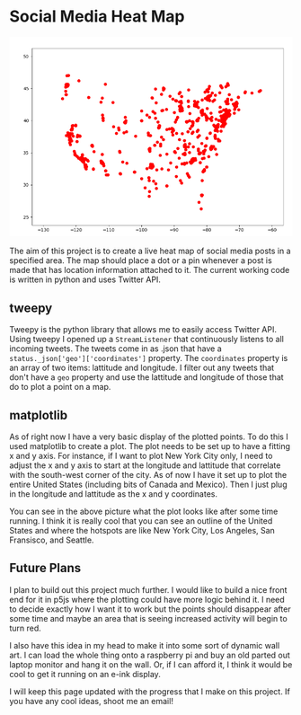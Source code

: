 # Social Media Heat Map

![Heat Map](../../assets/images/HeatMapScreenShot.png)

The aim of this project is to create a live heat map of social media posts in a
specified area. The map should place a dot or a pin whenever a post is made that
has location information attached to it. The current working code is written in
python and uses Twitter API.

## tweepy
Tweepy is the python library that allows me to easily access Twitter API. Using
tweepy I opened up a `StreamListener` that continuously listens to all incoming
tweets. The tweets come in as .json that have a `status._json['geo']['coordinates']`
property. The `coordinates` property is an array of two items: lattitude and longitude.
I filter out any tweets that don't have a `geo` property and use the lattitude and
longitude of those that do to plot a point on a map.

## matplotlib
As of right now I have a very basic display of the plotted points. To do this I
used matplotlib to create a plot. The plot needs to be set up to have a fitting
x and y axis. For instance, if I want to plot New York City only, I need to adjust
the x and y axis to start at the longitude and lattitude that correlate with the
south-west corner of the city. As of now I have it set up to plot the entire United States
(including bits of Canada and Mexico). Then I just plug in the longitude and lattitude
as the x and y coordinates.

You can see in the above picture what the plot looks like after some time running.
I think it is really cool that you can see an outline of the United States and where
the hotspots are like New York City, Los Angeles, San Fransisco, and Seattle.

## Future Plans
I plan to build out this project much further. I would like to build a nice front
end for it in p5js where the plotting could have more logic behind it. I need to
decide exactly how I want it to work but the points should disappear after some time
and maybe an area that is seeing increased activity will begin to turn red.

I also have this idea in my head to make it into some sort of dynamic wall art.
I can load the whole thing onto a raspberry pi and buy an old parted out laptop
monitor and hang it on the wall. Or, if I can afford it, I think it would be
cool to get it running on an e-ink display.

I will keep this page updated with the progress that I make on this project. If
you have any cool ideas, shoot me an email!
